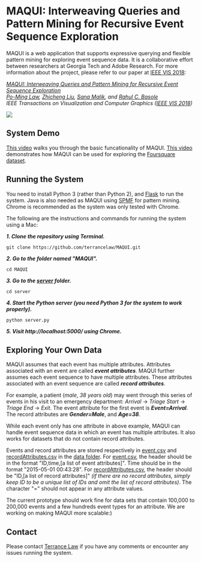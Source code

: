 # MAQUI: Interweaving Queries and Pattern Mining for Recursive Event Sequence Exploration

MAQUI is a web application that supports expressive querying and flexible pattern mining for exploring event sequence data. It is a collaborative effort between researchers at Georgia Tech and Adobe Research. For more information about the project, please refer to our paper at [IEEE VIS 2018](http://ieeevis.org/year/2018/welcome):

*[MAQUI: Interweaving Queries and Pattern Mining for Recursive Event Sequence Exploration](https://terrancelaw.github.io/publications/MAQUI_vast18.pdf)  
[Po-Ming Law](https://terrancelaw.github.io), [Zhicheng Liu](http://www.zcliu.org), [Sana Malik](http://www.sanamalik.com), and [Rahul C. Basole](http://entsci.gatech.edu/basole/)  
IEEE Transactions on Visualization and Computer Graphics ([IEEE VIS 2018](http://ieeevis.org/year/2018/welcome))*

<img src="https://s3.amazonaws.com/github-maqui/new.png"/>

## System Demo

[This video](https://youtu.be/17jqGbyWm2w) walks you through the basic funcationality of MAQUI. [This video](https://youtu.be/UhlBhDrejK0) demonstrates how MAQUI can be used for exploring the [Foursquare dataset](https://sites.google.com/site/yangdingqi/home/foursquare-dataset).

## Running the System

You need to install Python 3 (rather than Python 2), and [Flask](http://flask.pocoo.org) to run the system. Java is also needed as MAQUI using [SPMF](http://www.philippe-fournier-viger.com/spmf/) for pattern mining. Chrome is recommended as the system was only tested with Chrome.

The following are the instructions and commands for running the system using a Mac:

***1. Clone the repository using Terminal.***

```
git clone https://github.com/terrancelaw/MAQUI.git
```

***2. Go to the folder named "MAQUI".***

```
cd MAQUI
```

***3. Go to the [server](https://github.com/terrancelaw/MAQUI/tree/master/server) folder.***

```
cd server
```

***4. Start the Python server (you need Python 3 for the system to work properly).***

```
python server.py
```

***5. Visit http://localhost:5000/ using Chrome.***

## Exploring Your Own Data

MAQUI assumes that each event has multiple attributes. Attributes associated with an event are called ***event attributes***. MAQUI further assumes each event sequence to have multiple attributes. These attributes associated with an event sequence are called ***record attributes***.

For example, a patient (*male*, *38 years old*) may went through this series of events in his visit to an emergency department: *Arrival* -> *Triage Start* -> *Triage End* -> *Exit*. The event attribute for the first event is ***Event=Arrival***. The record attributes are ***Gender=Male***, and ***Age=38***. 

While each event only has one attribute in above example, MAQUI can handle event sequence data in which an event has multiple attributes. It also works for datasets that do not contain record attributes.

Events and record attributes are stored respectively in [event.csv](https://github.com/terrancelaw/MAQUI/blob/master/data/events.csv) and [recordAttributes.csv](https://github.com/terrancelaw/MAQUI/blob/master/data/recordAttributes.csv) in the [data folder](https://github.com/terrancelaw/MAQUI/tree/master/data). For [event.csv](https://github.com/terrancelaw/MAQUI/blob/master/data/events.csv), the header should be in the format "ID,time,[a list of event attributes]". Time should be in the format "2015-05-01 00:43:28". For [recordAttributes.csv](https://github.com/terrancelaw/MAQUI/blob/master/data/recordAttributes.csv), the header should be "ID,[a list of record attributes]" *(if there are no record attributes, simply keep ID to be a unique list of IDs and omit the list of record attributes)*. The character "=" should not appear in any attribute values.

The current prototype should work fine for data sets that contain 100,000 to 200,000 events and a few hundreds event types for an attribute. We are working on making MAQUI more scalable:)

## Contact

Please contact [Terrance Law](https://terrancelaw.github.io) if you have any comments or encounter any issues running the system.
